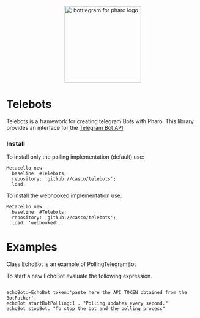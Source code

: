 
<p align="center">
  <img height="200" src="readme_assets/bottlegram_logo.jpg" alt="bottlegram for pharo logo">
</p>

# Telebots

Telebots is a framework for creating telegram Bots with Pharo. This library provides an interface for the [Telegram Bot API](https://core.telegram.org/bots/api).

### Install

To install only the polling implementation (default) use:

```smalltalk
Metacello new
  baseline: #Telebots;
  repository: 'github://casco/telebots';
  load.
```

To install  the webhooked implementation use:

```smalltalk
Metacello new
  baseline: #Telebots;
  repository: 'github://casco/telebots';
  load: 'webhooked'.
```
# Examples

Class EchoBot is an example of PollingTelegramBot

To start a new EchoBot evaluate the following expression.

```smalltalk

echoBot:=EchoBot token:'paste here the API TOKEN obtained from the BotFather'.
echoBot startBotPolling:1 . "Polling updates every second."
echoBot stopBot. "To stop the bot and the polling process"

```

